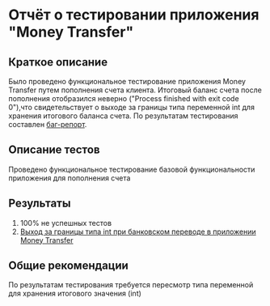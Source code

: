 # Отчёт о тестировании приложения "Money Transfer"

## Краткое описание

Было проведено функциональное тестирование приложения Money Transfer путем пополнения счета клиента. Итоговый баланс счета после пополнения отобразился неверно ("Process finished with exit code 0"),что свидетельствует о выходе за границы типа переменной int для хранения итогового баланса счета. По результатам тестирования составлен [баг-репорт](https://github.com/Ingask/Homeworkjava0201/issues/1#issue-704353212).

## Описание тестов

Проведено функциональное тестирование  базовой функциональности приложения для пополнения счета

## Результаты

1. 100% не успешных тестов
2. [Выход за границы типа int при банковском переводе в приложении Money Transfer](https://github.com/Ingask/Homeworkjava0201/issues/1#issue-704353212)

## Общие рекомендации

По результатам тестирования требуется пересмотр типа переменной для хранения итогового значения (int)
